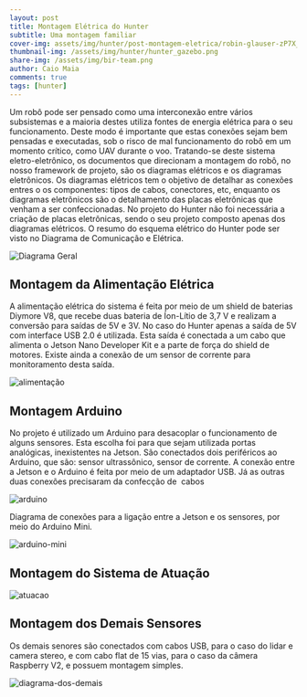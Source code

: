 ```yaml
---
layout: post
title: Montagem Elétrica do Hunter
subtitle: Uma montagem familiar
cover-img: assets/img/hunter/post-montagem-eletrica/robin-glauser-zP7X_B86xOg-unsplash.jpg
thumbnail-img: /assets/img/hunter/hunter_gazebo.png
share-img: /assets/img/bir-team.png
author: Caio Maia
comments: true
tags: [hunter]
---
```

Um robô pode ser pensado como uma interconexão entre vários subsistemas e a maioria destes utiliza fontes de energia elétrica para o seu funcionamento. Deste modo é importante que estas conexões sejam bem pensadas e executadas, sob o risco de mal funcionamento do robô em um momento crítico, como UAV durante o voo.
Tratando-se deste sistema eletro-eletrônico, os documentos que direcionam a montagem do robô, no nosso framework de projeto, são os diagramas elétricos e os diagramas eletrônicos. Os diagramas elétricos tem o objetivo de detalhar as conexões entres o os componentes: tipos de cabos, conectores, etc, enquanto os diagramas eletrônicos são o detalhamento das placas eletrônicas que venham a ser confeccionadas.
No projeto do Hunter não foi necessária a criação de placas eletrônicas, sendo o seu projeto composto apenas dos diagramas elétricos. O resumo do esquema elétrico do Hunter pode ser visto no Diagrama de Comunicação e Elétrica.

![Diagrama Geral](../assets/img/hunter/post-montagem-eletrica/comAndElec.png)

## Montagem da Alimentação Elétrica


A alimentação elétrica do sistema é feita por meio de um shield de baterias Diymore V8, que recebe duas bateria de Íon-Lítio de 3,7 V e realizam a conversão para saídas de 5V e 3V. No caso do Hunter apenas a saída de 5V com interface USB 2.0 é utilizada. Esta saída é conectada a um cabo que alimenta o Jetson Nano Developer Kit e a parte de força do shield de motores. Existe ainda a conexão de um sensor de corrente para monitoramento desta saída.

![alimentação](../assets/img/hunter/post-montagem-eletrica/alimentacao.png)


## Montagem Arduino


No projeto é utilizado um Arduino para desacoplar o funcionamento de alguns sensores. Esta escolha foi para que sejam utilizada portas analógicas, inexistentes na Jetson.
São conectados dois periféricos ao Arduino, que são: sensor ultrassônico, sensor de corrente. A conexão entre a Jetson e o Arduino é feita por meio de um adaptador USB. Já as outras duas conexões precisaram da confecção de  cabos

![arduino](../assets/img/hunter/post-montagem-eletrica/arduino.png)

Diagrama de conexões para a ligação entre a Jetson e os sensores, por meio do Arduino Mini.

![arduino-mini](..\assets/img/hunter/post-montagem-eletrica/image943.png)


## Montagem do Sistema de Atuação


![atuacao](../assets/img/hunter/post-montagem-eletrica/g1013.png)


## Montagem dos Demais Sensores

Os demais senores são conectados com cabos USB, para o caso do lidar e camera stereo, e com cabo flat de 15 vias, para o caso da câmera Raspberry V2, e possuem montagem simples.

![diagrama-dos-demais](../assets/img/hunter/post-montagem-eletrica/diagrama-demais-sensor.png)